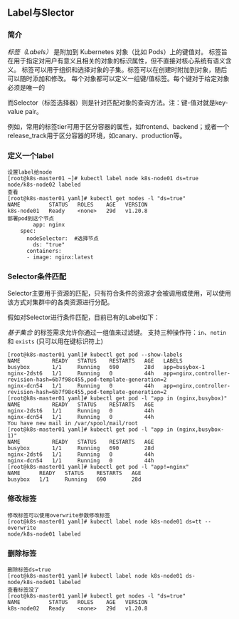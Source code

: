 ## Label与Slector

### 简介

*标签（Labels）* 是附加到 Kubernetes 对象（比如 Pods）上的键值对。 标签旨在用于指定对用户有意义且相关的对象的标识属性，但不直接对核心系统有语义含义。 标签可以用于组织和选择对象的子集。标签可以在创建时附加到对象，随后可以随时添加和修改。 每个对象都可以定义一组键/值标签。每个键对于给定对象必须是唯一的

而Selector（标签选择器）则是针对匹配对象的查询方法。注：键-值对就是key-value pair。

例如，常用的标签tier可用于区分容器的属性，如frontend、backend；或者一个release_track用于区分容器的环境，如canary、production等。

### 定义一个label

```
设置label给node
[root@k8s-master01 ~]# kubectl label node k8s-node01 ds=true
node/k8s-node02 labeled
查看
[root@k8s-master01 yaml]# kubectl get nodes -l "ds=true"
NAME         STATUS   ROLES    AGE   VERSION
k8s-node01   Ready    <none>   29d   v1.20.8
部署pod到这个节点
        app: nginx
    spec:
      nodeSelector:  #选择节点
        ds: "true"
      containers:
      - image: nginx:latest
```

### Selector条件匹配

Selector主要用于资源的匹配，只有符合条件的资源才会被调用或使用，可以使用该方式对集群中的各类资源进行分配。

假如对Selector进行条件匹配，目前已有的Label如下：

*基于集合* 的标签需求允许你通过一组值来过滤键。 支持三种操作符：`in`、`notin` 和 `exists` (只可以用在键标识符上)

```
[root@k8s-master01 yaml]# kubectl get pod --show-labels
NAME          READY   STATUS    RESTARTS   AGE   LABELS
busybox       1/1     Running   690        28d   app=busybox-1
nginx-2dst6   1/1     Running   0          44h   app=nginx,controller-revision-hash=6b7f98c455,pod-template-generation=2
nginx-dcn54   1/1     Running   0          44h   app=nginx,controller-revision-hash=6b7f98c455,pod-template-generation=2
[root@k8s-master01 yaml]# kubectl get pod -l "app in (nginx,busybox)"
NAME          READY   STATUS    RESTARTS   AGE
nginx-2dst6   1/1     Running   0          44h
nginx-dcn54   1/1     Running   0          44h
You have new mail in /var/spool/mail/root
[root@k8s-master01 yaml]# kubectl get pod -l "app in (nginx,busybox-1)"
NAME          READY   STATUS    RESTARTS   AGE
busybox       1/1     Running   690        28d
nginx-2dst6   1/1     Running   0          44h
nginx-dcn54   1/1     Running   0          44h
[root@k8s-master01 yaml]# kubectl get pod -l "app!=nginx"
NAME      READY   STATUS    RESTARTS   AGE
busybox   1/1     Running   690        28d
```

### 修改标签

```
修改标签可以使用overwrite参数修改标签
[root@k8s-master01 yaml]# kubectl label node k8s-node01 ds=tt --overwrite
node/k8s-node01 labeled
```



### 删除标签

```
删除标签ds=true
[root@k8s-master01 yaml]# kubectl label node k8s-node01 ds-
node/k8s-node01 labeled
查看标签没了
[root@k8s-master01 yaml]# kubectl get nodes -l "ds=true"
NAME         STATUS   ROLES    AGE   VERSION
k8s-node02   Ready    <none>   29d   v1.20.8
```

